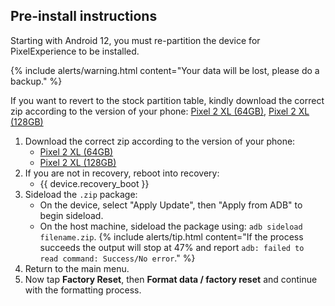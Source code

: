 ## Pre-install instructions
Starting with Android 12, you must re-partition the device for PixelExperience to be installed.

{% include alerts/warning.html content="Your data will be lost, please do a backup." %}

If you want to revert to the stock partition table, kindly download the correct zip according to the version of your phone:
    [Pixel 2 XL (64GB)](https://github.com/PixelExperience-Devices/blobs/raw/main/deproduction-pixel2xl-64gb.zip),
    [Pixel 2 XL (128GB)](https://github.com/PixelExperience-Devices/blobs/raw/main/deproduction-pixel2xl-128gb.zip)

1. Download the correct zip according to the version of your phone:
    * [Pixel 2 XL (64GB)](https://github.com/PixelExperience-Devices/blobs/raw/main/productpartition-pixel2xl-64gb.zip)
    * [Pixel 2 XL (128GB)](https://github.com/PixelExperience-Devices/blobs/raw/main/productpartition-pixel2xl-128gb.zip)
2. If you are not in recovery, reboot into recovery:
    * {{ device.recovery_boot }}
3. Sideload the `.zip` package:
    * On the device, select "Apply Update", then "Apply from ADB" to begin sideload.
    * On the host machine, sideload the package using: `adb sideload filename.zip`.
        {% include alerts/tip.html content="If the process succeeds the output will stop at 47% and report `adb: failed to read command: Success/No error`." %}
4. Return to the main menu.
5. Now tap **Factory Reset**, then **Format data / factory reset** and continue with the formatting process.